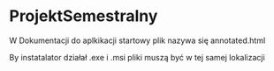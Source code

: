 # ProjektSemestralny

W Dokumentacji do aplkikacji startowy plik nazywa się annotated.html

By instatalator działał .exe i .msi pliki muszą być w tej samej lokalizacji
